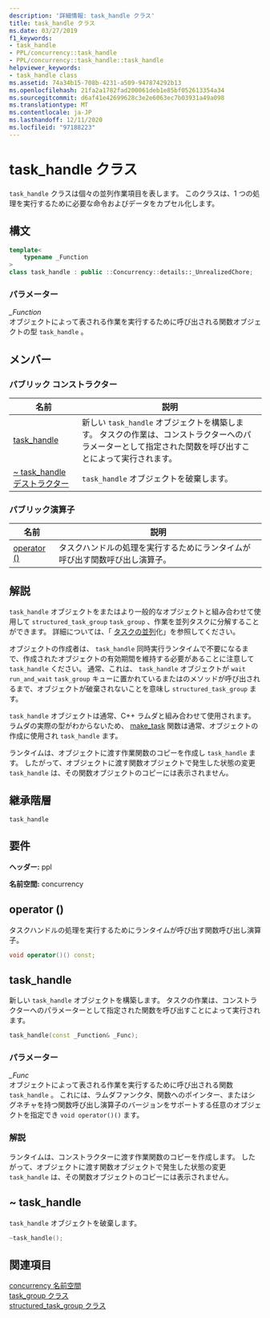 ```yaml
---
description: '詳細情報: task_handle クラス'
title: task_handle クラス
ms.date: 03/27/2019
f1_keywords:
- task_handle
- PPL/concurrency::task_handle
- PPL/concurrency::task_handle::task_handle
helpviewer_keywords:
- task_handle class
ms.assetid: 74a34b15-708b-4231-a509-947874292b13
ms.openlocfilehash: 21fa2a1782fad200061deb1e85bf052613354a34
ms.sourcegitcommit: d6af41e42699628c3e2e6063ec7b03931a49a098
ms.translationtype: MT
ms.contentlocale: ja-JP
ms.lasthandoff: 12/11/2020
ms.locfileid: "97188223"
---
```

# <a name="task_handle-class"></a>task_handle クラス

`task_handle` クラスは個々の並列作業項目を表します。 このクラスは、1 つの処理を実行するために必要な命令およびデータをカプセル化します。

## <a name="syntax"></a>構文

```cpp
template<
    typename _Function
>
class task_handle : public ::Concurrency::details::_UnrealizedChore;
```

### <a name="parameters"></a>パラメーター

*_Function*<br/>
オブジェクトによって表される作業を実行するために呼び出される関数オブジェクトの型 `task_handle` 。

## <a name="members"></a>メンバー

### <a name="public-constructors"></a>パブリック コンストラクター

|名前|説明|
|----------|-----------------|
|[task_handle](#task_handle)|新しい `task_handle` オブジェクトを構築します。 タスクの作業は、コンストラクターへのパラメーターとして指定された関数を呼び出すことによって実行されます。|
|[~ task_handle デストラクター](#dtor)|`task_handle` オブジェクトを破棄します。|

### <a name="public-operators"></a>パブリック演算子

|名前|説明|
|----------|-----------------|
|[operator ()](#task_handle__operator_call)|タスクハンドルの処理を実行するためにランタイムが呼び出す関数呼び出し演算子。|

## <a name="remarks"></a>解説

`task_handle` オブジェクトをまたはより一般的なオブジェクトと組み合わせて使用して `structured_task_group` `task_group` 、作業を並列タスクに分解することができます。 詳細については、「 [タスクの並列](../../../parallel/concrt/task-parallelism-concurrency-runtime.md)化」を参照してください。

オブジェクトの作成者は、 `task_handle` 同時実行ランタイムで不要になるまで、作成されたオブジェクトの有効期間を維持する必要があることに注意して `task_handle` ください。 通常、これは、 `task_handle` オブジェクトが `wait` `run_and_wait` `task_group` キューに置かれているまたはのメソッドが呼び出されるまで、オブジェクトが破棄されないことを意味し `structured_task_group` ます。

`task_handle` オブジェクトは通常、C++ ラムダと組み合わせて使用されます。 ラムダの実際の型がわからないため、 [make_task](concurrency-namespace-functions.md#make_task) 関数は通常、オブジェクトの作成に使用され `task_handle` ます。

ランタイムは、オブジェクトに渡す作業関数のコピーを作成し `task_handle` ます。 したがって、オブジェクトに渡す関数オブジェクトで発生した状態の変更 `task_handle` は、その関数オブジェクトのコピーには表示されません。

## <a name="inheritance-hierarchy"></a>継承階層

`task_handle`

## <a name="requirements"></a>要件

**ヘッダー:** ppl

**名前空間:** concurrency

## <a name="operator"></a><a name="task_handle__operator_call"></a> operator ()

タスクハンドルの処理を実行するためにランタイムが呼び出す関数呼び出し演算子。

```cpp
void operator()() const;
```

## <a name="task_handle"></a><a name="task_handle"></a> task_handle

新しい `task_handle` オブジェクトを構築します。 タスクの作業は、コンストラクターへのパラメーターとして指定された関数を呼び出すことによって実行されます。

```cpp
task_handle(const _Function& _Func);
```

### <a name="parameters"></a>パラメーター

*_Func*<br/>
オブジェクトによって表される作業を実行するために呼び出される関数 `task_handle` 。 これには、ラムダファンクタ、関数へのポインター、またはシグネチャを持つ関数呼び出し演算子のバージョンをサポートする任意のオブジェクトを指定でき `void operator()()` ます。

### <a name="remarks"></a>解説

ランタイムは、コンストラクターに渡す作業関数のコピーを作成します。 したがって、オブジェクトに渡す関数オブジェクトで発生した状態の変更 `task_handle` は、その関数オブジェクトのコピーには表示されません。

## <a name="task_handle"></a><a name="dtor"></a> ~ task_handle

`task_handle` オブジェクトを破棄します。

```cpp
~task_handle();
```

## <a name="see-also"></a>関連項目

[concurrency 名前空間](concurrency-namespace.md)<br/>
[task_group クラス](task-group-class.md)<br/>
[structured_task_group クラス](structured-task-group-class.md)
